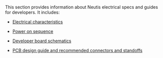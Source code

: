 
This section provides information about Neutis electrical specs and guides for developers. It includes:

* [Electrical characteristics](power.md)

* [Power on sequence](power_on_sequence.md)

* [Developer board schematics](schematics.md)

* [PCB design guide and recommended connectors and standoffs](pcb-guide.md)
